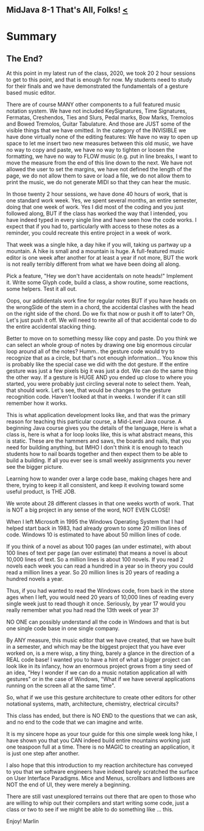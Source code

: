 ## MidJava 8-1 That's All, Folks! [&LT;](MJ0714.md)

# Summary
## The End?

At this point in my latest run of the class, 2020, we took 20 2 hour sessions to get to this point, and that is enough for now. My students need to study for their finals and we have demonstrated the fundamentals of a gesture based music editor.

There are of course MANY other components to a full featured music notation system. We have not included KeySignatures, Time Signatures, Fermatas, Creshendos, Ties and Slurs, Pedal marks, Bow Marks, Tremolos and Bowed Tremolos, Guitar Tabulature. And those are JUST some of the visible things that we have omitted. In the category of the INVISIBLE we have done virtually none of the editing features: We have no way to open up space to let me insert two new measures between this old music, we have no way to copy and paste, we have no way to tighten or loosen the formatting, we have no way to FLOW music (e.g. put in line breaks, I want to move the measure from the end of this line down to the next. We have not allowed the user to set the margins, we have not defined the length of the page, we do not allow them to save or load a file, we do not allow them to print the music, we do not generate MIDI so that they can hear the music.

In those twenty 2 hour sessions, we have done 40 hours of work, that is one standard work week. Yes, we spent several months, an entire semester, doing that one week of work. Yes I did most of the coding and you just followed along, BUT if the class has worked the way that I intended, you have indeed typed in every single line and have seen how the code works. I expect that if you had to, particularly with access to these notes as a reminder, you could recreate this entire project in a week of work.

That week was a single hike, a day hike if you will, taking us partway up a mountain. A hike is small and a mountain is huge. A full-featured music editor is one week after another for at least a year if not more, BUT the work is not really terribly different from what we have been doing all along. 

Pick a feature, "Hey we don't have accidentals on note heads!" Implement it. Write some Glyph code, build a class, a show routine, some reactions, some helpers. Test it all out. 

Oops, our addidentals work fine for regular notes BUT if you have heads on the wrongSide of the stem in a chord, the accidental clashes with the head on the right side of the chord. Do we fix that now or push it off to later? Oh, Let's just push it off. We will need to rewrite all of that accidental code to do the entire accidental stacking thing. 

Better to move on to something messy like copy and paste. Do you think we can select an whole group of notes by drawing one big enormous circular loop around all of the notes? Humm.. the gesture code would try to recognize that as a circle, but that's not enough information... You know this is probably like the special case we did with the dot gesture. If the entire gesture was just a few pixels big it was just a dot. We can do the same thing the other way. If a gesture is HUGE AND you ended up close to where you started, you were probably just circling several note to select them. Yeah, that should work. Let's see, that would be changes to the gesture recognition code. Haven't looked at that in weeks. I wonder if it can still remember how it works.

This is what application development looks like, and that was the primary reason for teaching this particular course, a Mid-Level Java course. A beginning Java course gives you the details of the language, Here is what a class is, here is what a for loop looks like, this is what abstract means, this is static. These are the hammers and saws, the boards and nails, that you need for building anything, but IMHO I don't think it is enough to teach students how to nail boards together and then expect them to be able to build a building. If all you ever see is small weekly assignments you never see the bigger picture.

Learning how to wander over a large code base, making chages here and there, trying to keep it all consistent, and keep it evolving toward some useful product, is THE JOB. 

We wrote about 28 different classes in that one weeks worth of work. That is NOT a big project in any sense of the word, NOT EVEN CLOSE! 

When I left Microsoft in 1995 the Windows Operating System that I had helped start back in 1983, had already grown to some 20 million lines of code. Windows 10 is estimated to have about 50 million lines of code. 

If you think of a novel as about 100 pages (an under estimate), with about 100 lines of text per page (an over estimate) that means a novel is about 10,000 lines of text. So a million lines is about 100 novels. If you read 2 novels each week you can read a hundred in a year so in theory you could read a million lines a year. So 20 million lines is 20 years of reading a hundred novels a year. 

Thus, if you had wanted to read the Windows code, from back in the stone ages when I left, you would need 20 years of 10,000 lines of reading every single week just to read though it once. Seriously, by year 17 would you really remember what you had read the 13th week of year 3?

NO ONE can possibly understand all the code in Windows and that is but one single code base in one single company.

By ANY measure, this music editor that we have created, that we have built in a semester, and which may be the biggest project that you have ever worked on, is a mere wisp, a tiny thing, barely a glance in the direction of a REAL code base! I wanted you to have a hint of what a bigger project can look like in its infancy, how an enormous project grows from a tiny seed of an idea, "Hey I wonder if we can do a music notation application all with gestures" or in the case of Windows, "What if we have several applications running on the screen all at the same time".

So, what if we use this gesture architecture to create other editors for other notational systems, math, architecture, chemistry, electrical circuits?

This class has ended, but there is NO END to the questions that we can ask, and no end to the code that we can imagine and write.

It is my sincere hope as your tour guide for this one simple week long hike, I have shown you that you CAN indeed build entire mountains working just one teaspoon full at a time. There is no MAGIC to creating an application, it is just one step after another. 

I also hope that this introduction to my reaction architecture has conveyed to you that we software engineers have indeed barely scratched the surface on User Interface Paradigms. Mice and Menus, scrollbars and listboxes are NOT the end of UI, they were merely a beginning. 

There are still vast unexplored terrains out there that are open to those who are willing to whip out their compilers and start writing some code, just a class or two to see if we might be able to do something like ... this.

Enjoy!
Marlin
